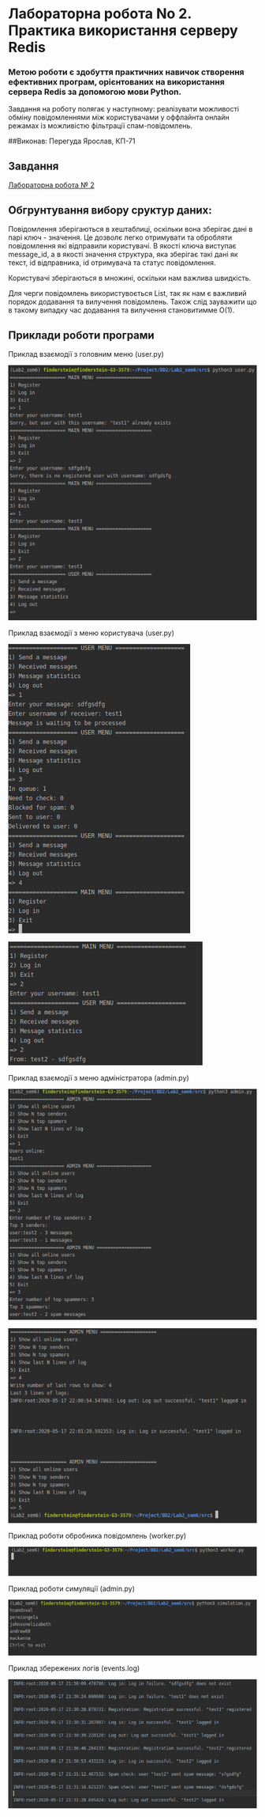 # Лабораторна робота No 2. Практика використання серверу Redis
### Метою роботи є здобуття практичних навичок створення ефективних програм, орієнтованих на використання сервера Redis за допомогою мови Python.

Завдання​ на роботу полягає у наступному: реалізувати можливості обміну повідомленнями між користувачами у оффлайнта онлайн режамах із можливістю фільтрації спам-повідомлень.

##Виконав: Перегуда Ярослав, КП-71

## Завдання 

[Лабораторна робота № 2](http://scs.kpi.ua/sites/default/files/lab2_bd2-db2019_2020.pdf)

## Обгрунтування вибору сруктур даних:

Повідомлення зберігаються в хештаблиці, оскільки вона зберігає дані в парі ключ - значення. Це дозволє легко отримувати та обробляти повідомлення які відправили користувачі.
В якості ключа виступає message_id, а в якості значення структура, яка зберігає такі дані як текст, id відправника, id отримувача та статус повідомлення.

Користувачі зберігаються в множині, оскільки нам важлива швидкість.

Для черги повідомлень використувоється List, так як нам є важливий порядок додавання та вилучення повідомлень. Також слід зауважити що в такому випадку час додавання та вилучення становитимме О(1).


## Приклади роботи програми

Приклад взаємодії з головним меню (user.py)

![1](./img/1.png)

Приклад взаємодії з меню користувача (user.py)

![1](./img/2.png)

![1](./img/4.png)

Приклад взаємодії з меню адміністратора (admin.py)

![1](./img/5.png)

![1](./img/6.png)

Приклад роботи обробника повідомлень (worker.py)

![1](./img/7.png)

Приклад роботи симуляції (admin.py)

![1](./img/8.png)

Приклад збережених логів (events.log)

![1](./img/9.png)

